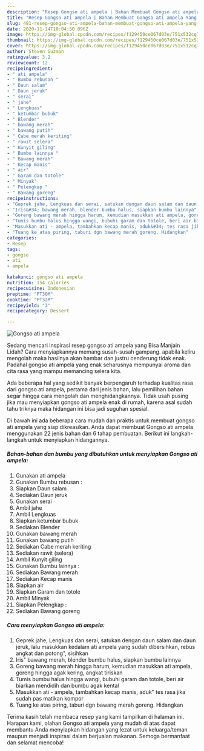 ```yaml
---
description: "Resep Gongso ati ampela | Bahan Membuat Gongso ati ampela Yang Sedap"
title: "Resep Gongso ati ampela | Bahan Membuat Gongso ati ampela Yang Sedap"
slug: 481-resep-gongso-ati-ampela-bahan-membuat-gongso-ati-ampela-yang-sedap
date: 2020-11-14T10:04:50.096Z
image: https://img-global.cpcdn.com/recipes/f129450ce067d03e/751x532cq70/gongso-ati-ampela-foto-resep-utama.jpg
thumbnail: https://img-global.cpcdn.com/recipes/f129450ce067d03e/751x532cq70/gongso-ati-ampela-foto-resep-utama.jpg
cover: https://img-global.cpcdn.com/recipes/f129450ce067d03e/751x532cq70/gongso-ati-ampela-foto-resep-utama.jpg
author: Steven Guzman
ratingvalue: 3.2
reviewcount: 12
recipeingredient:
- " ati ampela"
- " Bumbu rebusan "
- " Daun salam"
- " Daun jeruk"
- " serai"
- " jahe"
- " Lengkuas"
- " ketumbar bubuk"
- " Blender"
- " bawang merah"
- " bawang putih"
- " Cabe merah keriting"
- " rawit selera"
- " Kunyit giling"
- " Bumbu lainnya "
- " Bawang merah"
- " Kecap manis"
- " air"
- " Garam dan totole"
- " Minyak"
- " Pelengkap "
- " Bawang goreng"
recipeinstructions:
- "Geprek jahe, Lengkuas dan serai, satukan dengan daun salam dan daun jeruk, lalu masukkan kedalam ati ampela yang sudah dibersihkan, rebus angkat dan potong&#34;, sisihkan"
- "Iris&#34; bawang merah, blender bumbu halus, siapkan bumbu lainnya"
- "Goreng bawang merah hingga harum, kemudian masukkan ati ampela, goreng hingga agak kering, angkat tiriskan"
- "Tumis bumbu halus hingga wangi, bubuhi garam dan totole, beri air biarkan mendidih dan bumbu agak kental"
- "Masukkan ati - ampela, tambahkan kecap manis, aduk&#34; tes rasa jika sudah pas matikan kompor"
- "Tuang ke atas piring, taburi dgn bawang merah goreng. Hidangkan"
categories:
- Resep
tags:
- gongso
- ati
- ampela

katakunci: gongso ati ampela 
nutrition: 154 calories
recipecuisine: Indonesian
preptime: "PT30M"
cooktime: "PT32M"
recipeyield: "3"
recipecategory: Dessert

---
```



![Gongso ati ampela](https://img-global.cpcdn.com/recipes/f129450ce067d03e/751x532cq70/gongso-ati-ampela-foto-resep-utama.jpg)

Sedang mencari inspirasi resep gongso ati ampela yang Bisa Manjain Lidah? Cara menyiapkannya memang susah-susah gampang. apabila keliru mengolah maka hasilnya akan hambar dan justru cenderung tidak enak. Padahal gongso ati ampela yang enak seharusnya mempunyai aroma dan cita rasa yang mampu memancing selera kita.



Ada beberapa hal yang sedikit banyak berpengaruh terhadap kualitas rasa dari gongso ati ampela, pertama dari jenis bahan, lalu pemilihan bahan segar hingga cara mengolah dan menghidangkannya. Tidak usah pusing jika mau menyiapkan gongso ati ampela enak di rumah, karena asal sudah tahu triknya maka hidangan ini bisa jadi suguhan spesial.


Di bawah ini ada beberapa cara mudah dan praktis untuk membuat gongso ati ampela yang siap dikreasikan. Anda dapat membuat Gongso ati ampela menggunakan 22 jenis bahan dan 6 tahap pembuatan. Berikut ini langkah-langkah untuk menyiapkan hidangannya.

<!--inarticleads1-->

##### Bahan-bahan dan bumbu yang dibutuhkan untuk menyiapkan Gongso ati ampela:

1. Gunakan  ati ampela
1. Gunakan  Bumbu rebusan :
1. Siapkan  Daun salam
1. Sediakan  Daun jeruk
1. Gunakan  serai
1. Ambil  jahe
1. Ambil  Lengkuas
1. Siapkan  ketumbar bubuk
1. Sediakan  Blender
1. Gunakan  bawang merah
1. Gunakan  bawang putih
1. Sediakan  Cabe merah keriting
1. Sediakan  rawit (selera)
1. Ambil  Kunyit giling
1. Gunakan  Bumbu lainnya :
1. Sediakan  Bawang merah
1. Sediakan  Kecap manis
1. Siapkan  air
1. Siapkan  Garam dan totole
1. Ambil  Minyak
1. Siapkan  Pelengkap :
1. Sediakan  Bawang goreng




<!--inarticleads2-->

##### Cara menyiapkan Gongso ati ampela:

1. Geprek jahe, Lengkuas dan serai, satukan dengan daun salam dan daun jeruk, lalu masukkan kedalam ati ampela yang sudah dibersihkan, rebus angkat dan potong&#34;, sisihkan
1. Iris&#34; bawang merah, blender bumbu halus, siapkan bumbu lainnya
1. Goreng bawang merah hingga harum, kemudian masukkan ati ampela, goreng hingga agak kering, angkat tiriskan
1. Tumis bumbu halus hingga wangi, bubuhi garam dan totole, beri air biarkan mendidih dan bumbu agak kental
1. Masukkan ati - ampela, tambahkan kecap manis, aduk&#34; tes rasa jika sudah pas matikan kompor
1. Tuang ke atas piring, taburi dgn bawang merah goreng. Hidangkan




Terima kasih telah membaca resep yang kami tampilkan di halaman ini. Harapan kami, olahan Gongso ati ampela yang mudah di atas dapat membantu Anda menyiapkan hidangan yang lezat untuk keluarga/teman maupun menjadi inspirasi dalam berjualan makanan. Semoga bermanfaat dan selamat mencoba!
